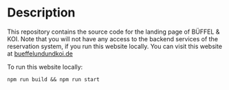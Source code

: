 # Description

This repository contains the source code for the landing page of BÜFFEL & KOI. Note that you will not have any access to the backend services of the reservation system, if you run this website locally. You can visit this website at [bueffelundundkoi.de](https://www.bueffelundkoi.de/)

To run this website locally:

`npm run build && npm run start`
